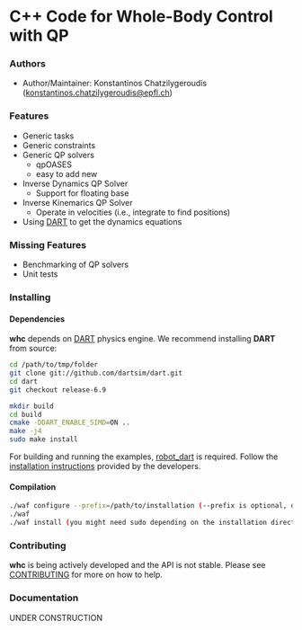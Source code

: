# C++ Code for Whole-Body Control with QP

### Authors

- Author/Maintainer: Konstantinos Chatzilygeroudis (konstantinos.chatzilygeroudis@epfl.ch)

### Features

- Generic tasks
- Generic constraints
- Generic QP solvers
    - qpOASES
    - easy to add new
- Inverse Dynamics QP Solver
    - Support for floating base
- Inverse Kinemarics QP Solver
    - Operate in velocities (i.e., integrate to find positions)
- Using [DART](http://dartsim.github.io/) to get the dynamics equations


### Missing Features

- Benchmarking of QP solvers
- Unit tests

### Installing

#### Dependencies

**whc** depends on [DART](http://dartsim.github.io/) physics engine. We recommend installing **DART** from source:

```sh
cd /path/to/tmp/folder
git clone git://github.com/dartsim/dart.git
cd dart
git checkout release-6.9

mkdir build
cd build
cmake -DDART_ENABLE_SIMD=ON ..
make -j4
sudo make install
```

For building and running the examples, [robot_dart](https://github.com/resibots/robot_dart) is required. Follow the [installation instructions](https://github.com/resibots/robot_dart/blob/master/docs/installation.md) provided by the developers.

#### Compilation

```sh
./waf configure --prefix=/path/to/installation (--prefix is optional, default is /usr/local)
./waf
./waf install (you might need sudo depending on the installation directory)
```

### Contributing

**whc** is being actively developed and the API is not stable. Please see [CONTRIBUTING](CONTRIBUTING.md) for more on how to help.

### Documentation

UNDER CONSTRUCTION
